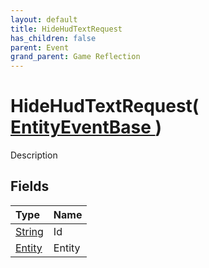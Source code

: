 ```yaml
---
layout: default
title: HideHudTextRequest
has_children: false
parent: Event
grand_parent: Game Reflection
---
```

# HideHudTextRequest( [ EntityEventBase ](/riftbreaker-wiki/docs/game-reflection/events/entity_event_base/) )
Description 

## Fields

| Type | Name |
|:----------|:--------------|
| [String](/riftbreaker-wiki/docs/game-reflection/components/string/) | Id |
| [Entity](/riftbreaker-wiki/docs/game-reflection/classes/entity/) | Entity |

